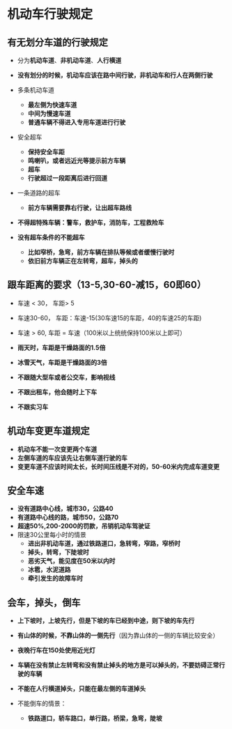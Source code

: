 # 机动车行驶规定

## 有无划分车道的行驶规定
+ 分为**机动车道**、**非机动车道**、**人行横道**
+ **没有划分的时候，机动车应该在路中间行驶，非机动车和行人在两侧行驶**

+ 多条机动车道
	+ **最左侧为快速车道**
	+ **中间为慢速车道**
	+ **普通车辆不得进入专用车道进行行驶**

+ 安全超车
	+ **保持安全车距**
	+ **鸣喇叭，或者远近光等提示前方车辆**
	+ **超车**
	+ **行驶超过一段距离后进行回道**

+ 一条道路的超车
	+ **前方车辆需要靠右行驶，让出超车路线**


+ **不得超特殊车辆：警车，救护车，消防车，工程救险车**
+ **没有超车条件的不能超车**
	+ **比如窄桥，急弯，前方车辆在排队等候或者缓慢行驶时**
	+ **依旧前方车辆正在左转弯，超车，掉头的**

## 跟车距离的要求（13-5,30-60-减15，60即60）
+ 车速 < 30， 车距> 5
+ 车速30-60， 车距：车速-15(30车速15的车距，40的车速25的车距)
+ 车速 > 60,  车距 = 车速（100米以上统统保持100米以上即可）
+ **雨天时，车距是干燥路面的1.5倍**
+ **冰雪天气，车距是干燥路面的3倍**

+ **不跟随大型车或者公交车，影响视线**
+ **不跟出租车，他会随时上下车**
+ **不跟实习车**

## 机动车变更车道规定
+ **机动车不能一次变更两个车道**
+ **左侧车道的车应该先让右侧车道行驶的车**
+ **变更车道不应该时间太长，长时间压线是不对的，50-60米内完成车道变更**

## 安全车速
+	**没有道路中心线，城市30，公路40**
+ **有道路中心线的路，城市50，公路70**
+ **超速50%,200-2000的罚款，吊销机动车驾驶证**
+ 限速30公里每小时的情景
	+ **进出非机动车道，通过铁路道口，急转弯，窄路，窄桥时**
	+ **掉头，转弯，下陡坡时**
	+ **恶劣天气，能见度在50米以内时**
	+ **冰雹，水泥道路**
	+ **牵引发生的故障车时**

## 会车，掉头，倒车
+ **上下坡时，上坡先行，但是下坡的车已经到中途，则下坡的车先行**
+ **有山体的时候，不靠山体的一侧先行**（因为靠山体的一侧的车辆比较安全）
+	**夜晚行车在150处使用近光灯**

+ **车辆在没有禁止左转弯和没有禁止掉头的地方是可以掉头的，不要妨碍正常行驶的车辆**
+ **不能在人行横道掉头，只能在最左侧的车道掉头**

+ 不能倒车的情景：
	+ **铁路道口，轿车路口，单行路，桥梁，急弯，陡坡**